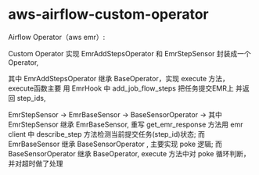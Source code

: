 # aws-airflow-custom-operator

Airflow Operator（aws emr）:

Custom Operator 实现 EmrAddStepsOperator 和 EmrStepSensor 封装成一个 Operator,

其中 EmrAddStepsOperator 继承 BaseOperator，实现 execute 方法， execute函数主要
用 EmrHook 中 add_job_flow_steps 把任务提交EMR上 并返回 step_ids,

EmrStepSensor ->  EmrBaseSensor -> BaseSensorOperator -> 
其中 EmrStepSensor 继承 EmrBaseSensor, 重写 get_emr_response 方法用 emr client 中
describe_step 方法检测当前提交任务(step_id)状态;
而 EmrBaseSensor 继承 BaseSensorOperator , 主要实现 poke 逻辑;
而 BaseSensorOperator 继承 BaseOperator, execute 方法中对 poke 循环判断，并对超时做了处理

